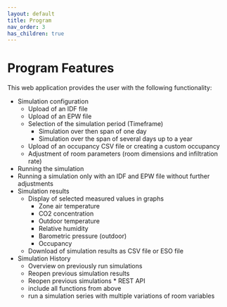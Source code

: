 ```yaml
---
layout: default
title: Program
nav_order: 3
has_children: true
---
```


# Program Features

This web application provides the user with the following functionality:

   * Simulation configuration
      * Upload of an IDF file
      * Upload of an EPW file
      * Selection of the simulation period (Timeframe)
         * Simulation over then span of one day
         * Simulation over the span of several days up to a year
      * Upload of an occupancy CSV file or creating a custom occupancy
      * Adjustment of room parameters (room dimensions and infiltration rate)
   * Running the simulation
   * Running a simulation only with an IDF and EPW file without further adjustments
   * Simulation results
      * Display of selected measured values in graphs
         * Zone air temperature
         * CO2 concentration
         * Outdoor temperature
         * Relative humidity
         * Barometric pressure (outdoor)
         * Occupancy
      * Download of simulation results as CSV file or ESO file
   * Simulation History
      * Overview on previously run simulations
      * Reopen previous simulation results
      * Reopen previous simulations
    * REST API
      * include all functions from above
      * run a simulation series with multiple variations of room variables
